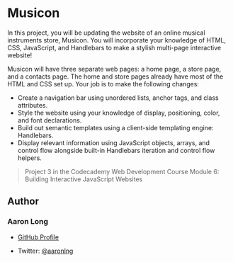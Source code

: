 # Musicon

In this project, you will be updating the website of an online musical instruments store, Musicon. You will incorporate your knowledge of HTML, CSS, JavaScript, and Handlebars to make a stylish multi-page interactive website!

Musicon will have three separate web pages: a home page, a store page, and a contacts page. The home and store pages already have most of the HTML and CSS set up. Your job is to make the following changes:
  - Create a navigation bar using unordered lists, anchor tags, and class attributes.
  - Style the website using your knowledge of display, positioning, color, and font declarations.
  - Build out semantic templates using a client-side templating engine: Handlebars.
  - Display relevant information using JavaScript objects, arrays, and control flow alongside built-in Handlebars iteration and control flow helpers.

> Project 3 in the Codecademy Web Development Course Module 6: Building Interactive JavaScript Websites

## Author

### Aaron Long

- [GitHub Profile](https://github.com/aaronlng/)

- Twitter: [@aaronlng](https://twitter.com/aaronlng)
